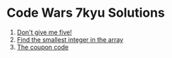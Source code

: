 # Code Wars 7kyu Solutions

1. [Don't give me five!](https://www.codewars.com/kata/dont-give-me-five)
1. [Find the smallest integer in the array](https://www.codewars.com/kata/find-the-smallest-integer-in-the-array)
1. [The coupon code](https://www.codewars.com/kata/the-coupon-code)
